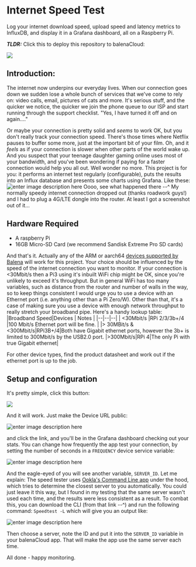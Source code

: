 # Internet Speed Test
Log your internet download speed, upload speed and latency metrics to InfluxDB, and display it in a Grafana dashboard, all on a Raspberry Pi.

***TLDR:***
Click this to deploy this repository to balenaCloud:

[![](https://balena.io/deploy.svg)](https://dashboard.balena-cloud.com/deploy?repoUrl=https://github.com/balena-io-playground/internetspeedtest)

## Introduction:
The internet now underpins our everyday lives. When our connection goes down we sudden lose a whole bunch of services that we've come to rely on: video calls, email, pictures of cats and more. It's serious stuff, and the quicker we notice, the quicker we join the phone queue to our ISP and start running through the support checklist. "Yes, I have turned it off and on again...."

Or maybe your connection is pretty solid and *seems* to work OK, but you don't really track your connection speed. There's those times where Netflix pauses to buffer some more, just at the important bit of your film. Oh, and it  *feels* as if your connection is slower when other parts of the world wake up. And you suspect that your teenage daughter gaming online uses most of your bandwidth, and you've been wondering if paying for a faster connection would help you all out.
Well wonder no more. This project is for you: it performs an internet test regularly (configurable), puts the results into an Influx database and presents some charts using Grafana. Like these:
![enter image description here](https://i.ibb.co/9YY92dL/Screenshot.jpg)
Oooo, see what happened there --^ 
My normally speedy internet connection dropped out (thanks roadwork guys!) and I had to plug a 4G/LTE dongle into the router. At least I got a screenshot out of it...

## Hardware Required
* A raspberry Pi
* 16GB Micro-SD Card (we recommend Sandisk Extreme Pro SD cards)

And that's it.
Actually any of the ARM or aarch64 [devices supported by Balena](https://www.balena.io/os/docs/supported-boards/) will work for this project. Your choice should be influenced by the speed of the internet connection you want to monitor. If your connection is <30Mbit/s then a Pi3 using it's inbuilt WiFi chip might be OK, since you're unlikely to exceed it's throughput. But in general WiFi has too many variables, such as distance from the router and number of walls in the way, so to keep things consistent I would urge you to use a device with an Ethernet port (i.e. anything other than a Pi Zero/W).
Other than that, it's a case of making sure you use a device with enough network throughput to really stretch your broadband pipe. Here's a handy lookup table:
|Broadband Speed|Devices  |  Notes |
|--|--|--|
| <30Mbit/s |RPi 2/3/3b+/4  |100 Mbit/s Ethernet port will be fine.   |
|> 30MBit/s & <300Mbit/s|RPi3B+/4|Both have Gigabit ethernet ports, however the 3b+ is limited to 300Mbit/s by the USB2.0 port.
|>300Mbit/s|RPi 4|The only Pi with true Gigabit ethernet|

For other device types, find the product datasheet and work out if the ethernet port is up to the job.

## Setup and configuration
 It's pretty simple, click this button:

[![](https://balena.io/deploy.png)](https://dashboard.balena-cloud.com/deploy?repoUrl=https://github.com/balena-io-playground/internetspeedtest)

And it will work. Just make the Device URL public:

![enter image description here](https://i.ibb.co/vZbMzT1/public-URL.jpg)

and click the link, and you'll be in the Grafana dashboard checking out your stats.
You can change how frequently the app test your connection, by setting the number of seconds in a `FREQUENCY` device service variable:

![enter image description here](https://i.ibb.co/ym20vC8/config.jpg)

And the eagle-eyed of you will see another variable, `SERVER_ID`. Let me explain:
The speed tester uses [Ookla's Command Line app](https://www.speedtest.net/apps/cli) under the hood, which tries to determine the closest server to you automatically. You could just leave it this way, but I found in my testing that the same server wasn't used each time, and the results were less consistent as a result. To combat this, you can download the CLI (from that link --^) and run the following command:
`Speedtest -L` which will give you an output like:

![enter image description here](https://i.ibb.co/CnCtnSD/servers.jpg)

Then choose a server, note the ID and put it into the `SERVER_ID` variable in your balenaCloud app. That will make the app use the same server each time.

All done - happy monitoring.
